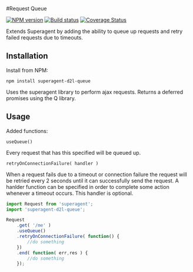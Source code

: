 #Request Queue 

[![NPM version][npm-image]][npm-url]
[![Build status][ci-image]][ci-url]
[![Coverage Status](https://coveralls.io/repos/Brightspace/superagent-d2l-queue/badge.svg?branch=master&service=github)](https://coveralls.io/github/Brightspace/superagent-d2l-queue?branch=master)

Extends Superagent by adding the ability to queue up requests and retry failed requests due to timeouts.

## Installation

Install from NPM:

```shell
npm install superagent-d2l-queue
```

Uses the superagent library to perform ajax requests. Returns a deferred promises using the Q library.

## Usage

Added functions:

`useQueue()`

Every request that has this specified will be queued up. 

`retryOnConnectionFailure( handler )`

When a request fails due to a timeout or connection failure the request will be retried every 2 seconds until it can successfully send the request. A hanlder function can be specified in order to complete some action whenever a timeout occurs. This handler is optional.

```js
import Request from 'superagent';
import 'superagent-d2l-queue';

Request
	.get( '/me' )
	.useQueue()
	.retryOnConnectionFailure( function() {
		//do something
	})
	.end( function( err,res ) {
		//do something
	});
```


[npm-url]: https://npmjs.org/package/superagent-d2l-queue
[npm-image]: https://badge.fury.io/js/superagent-d2l-queue.png
[ci-url]: https://travis-ci.org/Brightspace/superagent-d2l-queue
[ci-image]: https://travis-ci.org/Brightspace/superagent-d2l-queue.svg

